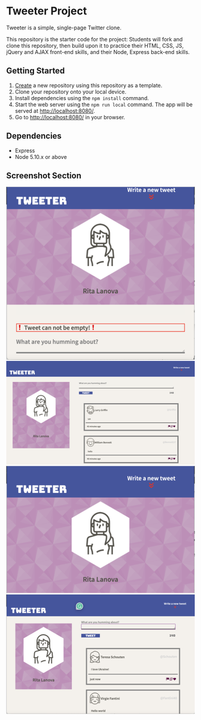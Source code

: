# Tweeter Project

Tweeter is a simple, single-page Twitter clone.

This repository is the starter code for the project: Students will fork and clone this repository, then build upon it to practice their HTML, CSS, JS, jQuery and AJAX front-end skills, and their Node, Express back-end skills.

## Getting Started

1. [Create](https://docs.github.com/en/repositories/creating-and-managing-repositories/creating-a-repository-from-a-template) a new repository using this repository as a template.
2. Clone your repository onto your local device.
3. Install dependencies using the `npm install` command.
3. Start the web server using the `npm run local` command. The app will be served at <http://localhost:8080/>.
4. Go to <http://localhost:8080/> in your browser.

## Dependencies

- Express
- Node 5.10.x or above

## Screenshot Section
!["ScreenshotError"](https://github.com/r1tka/tweeter/blob/master/docks/error.png?raw=true)
!["HomePage"](https://github.com/r1tka/tweeter/blob/master/docks/homepage.png?raw=true)
!["HomePage2"](https://github.com/r1tka/tweeter/blob/master/docks/homepage2.png?raw=true)
!["Tweets"](https://github.com/r1tka/tweeter/blob/master/docks/tweets.png?raw=true)